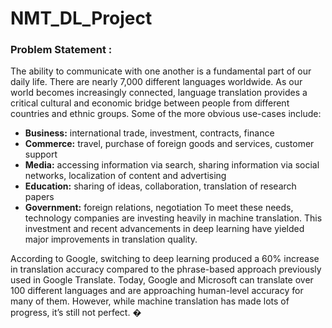 # NMT_DL_Project

### Problem Statement :
The ability to communicate with one another is a fundamental part of our daily life. There are nearly
7,000 different languages worldwide. As our world becomes increasingly connected, language
translation provides a critical cultural and economic bridge between people from different countries
and ethnic groups. Some of the more obvious use-cases include:
* **Business:** international trade, investment, contracts, finance
* **Commerce:** travel, purchase of foreign goods and services, customer support
* **Media:** accessing information via search, sharing information via social networks, localization of
content and advertising
* **Education:** sharing of ideas, collaboration, translation of research papers
* **Government:** foreign relations, negotiation
To meet these needs, technology companies are investing heavily in machine translation. This
investment and recent advancements in deep learning have yielded major improvements in
translation quality.

According to Google, switching to deep learning produced a 60% increase in translation
accuracy compared to the phrase-based approach previously used in Google Translate. Today,
Google and Microsoft can translate over 100 different languages and are approaching human-level
accuracy for many of them.
However, while machine translation has made lots of progress, it’s still not perfect. �
